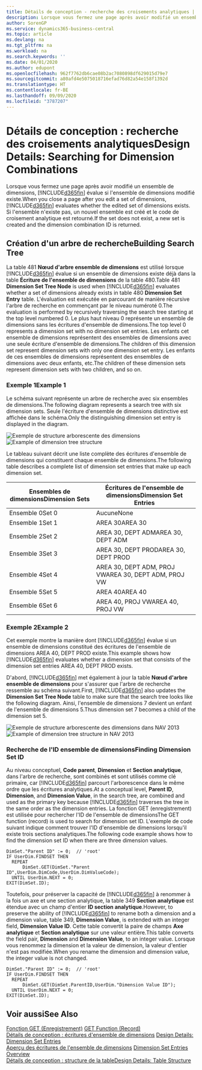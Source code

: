 ```yaml
---
title: Détails de conception - recherche des croisements analytiques | Microsoft Docs
description: Lorsque vous fermez une page après avoir modifié un ensemble de dimensions, Business Central évalue si l'ensemble de dimensions modifié existe. Si l'ensemble n'existe pas, un nouvel ensemble est créé et le code de croisement analytique est retourné.
author: SorenGP
ms.service: dynamics365-business-central
ms.topic: article
ms.devlang: na
ms.tgt_pltfrm: na
ms.workload: na
ms.search.keywords: ''
ms.date: 04/01/2020
ms.author: edupont
ms.openlocfilehash: 962f7762db6cae08b2ac7080898df629015d79e7
ms.sourcegitcommit: a80afd4e5075018716efad76d82a54e158f1392d
ms.translationtype: HT
ms.contentlocale: fr-BE
ms.lasthandoff: 09/09/2020
ms.locfileid: "3787207"
---
```

# <a name="design-details-searching-for-dimension-combinations"></a><span data-ttu-id="af815-104">Détails de conception : recherche des croisements analytiques</span><span class="sxs-lookup"><span data-stu-id="af815-104">Design Details: Searching for Dimension Combinations</span></span>
<span data-ttu-id="af815-105">Lorsque vous fermez une page après avoir modifié un ensemble de dimensions, [!INCLUDE[d365fin](includes/d365fin_md.md)] évalue si l'ensemble de dimensions modifié existe.</span><span class="sxs-lookup"><span data-stu-id="af815-105">When you close a page after you edit a set of dimensions, [!INCLUDE[d365fin](includes/d365fin_md.md)] evaluates whether the edited set of dimensions exists.</span></span> <span data-ttu-id="af815-106">Si l'ensemble n'existe pas, un nouvel ensemble est créé et le code de croisement analytique est retourné.</span><span class="sxs-lookup"><span data-stu-id="af815-106">If the set does not exist, a new set is created and the dimension combination ID is returned.</span></span>  

## <a name="building-search-tree"></a><span data-ttu-id="af815-107">Création d'un arbre de recherche</span><span class="sxs-lookup"><span data-stu-id="af815-107">Building Search Tree</span></span>  
 <span data-ttu-id="af815-108">La table 481 **Nœud d'arbre ensemble de dimensions** est utilisé lorsque [!INCLUDE[d365fin](includes/d365fin_md.md)] évalue si un ensemble de dimensions existe déjà dans la table **Écriture de l'ensemble de dimensions** de la table 480.</span><span class="sxs-lookup"><span data-stu-id="af815-108">Table 481 **Dimension Set Tree Node** is used when [!INCLUDE[d365fin](includes/d365fin_md.md)] evaluates whether a set of dimensions already exists in table 480 **Dimension Set Entry** table.</span></span> <span data-ttu-id="af815-109">L'évaluation est exécutée en parcourant de manière récursive l'arbre de recherche en commençant par le niveau numéroté 0.</span><span class="sxs-lookup"><span data-stu-id="af815-109">The evaluation is performed by recursively traversing the search tree starting at the top level numbered 0.</span></span> <span data-ttu-id="af815-110">Le plus haut niveau 0 représente un ensemble de dimensions sans les écritures d'ensemble de dimensions.</span><span class="sxs-lookup"><span data-stu-id="af815-110">The top level 0 represents a dimension set with no dimension set entries.</span></span> <span data-ttu-id="af815-111">Les enfants cet ensemble de dimensions représentent des ensembles de dimensions avec une seule écriture d'ensemble de dimensions.</span><span class="sxs-lookup"><span data-stu-id="af815-111">The children of this dimension set represent dimension sets with only one dimension set entry.</span></span> <span data-ttu-id="af815-112">Les enfants de ces ensembles de dimensions représentent des ensembles de dimensions avec deux enfants, etc.</span><span class="sxs-lookup"><span data-stu-id="af815-112">The children of these dimension sets represent dimension sets with two children, and so on.</span></span>  

### <a name="example-1"></a><span data-ttu-id="af815-113">Exemple 1</span><span class="sxs-lookup"><span data-stu-id="af815-113">Example 1</span></span>  
 <span data-ttu-id="af815-114">Le schéma suivant représente un arbre de recherche avec six ensembles de dimensions.</span><span class="sxs-lookup"><span data-stu-id="af815-114">The following diagram represents a search tree with six dimension sets.</span></span> <span data-ttu-id="af815-115">Seule l'écriture d'ensemble de dimensions distinctive est affichée dans le schéma.</span><span class="sxs-lookup"><span data-stu-id="af815-115">Only the distinguishing dimension set entry is displayed in the diagram.</span></span>  

 <span data-ttu-id="af815-116">![Exemple de structure arborescente des dimensions](media/nav2013_dimension_tree.png "Exemple de structure arborescente des dimensions")</span><span class="sxs-lookup"><span data-stu-id="af815-116">![Example of dimension tree structure](media/nav2013_dimension_tree.png "Example of dimension tree structure")</span></span>  

 <span data-ttu-id="af815-117">Le tableau suivant décrit une liste complète des écritures d'ensemble de dimensions qui constituent chaque ensemble de dimensions.</span><span class="sxs-lookup"><span data-stu-id="af815-117">The following table describes a complete list of dimension set entries that make up each dimension set.</span></span>  

|<span data-ttu-id="af815-118">Ensembles de dimensions</span><span class="sxs-lookup"><span data-stu-id="af815-118">Dimension Sets</span></span>|<span data-ttu-id="af815-119">Écritures de l'ensemble de dimensions</span><span class="sxs-lookup"><span data-stu-id="af815-119">Dimension Set Entries</span></span>|  
|--------------------|---------------------------|  
|<span data-ttu-id="af815-120">Ensemble 0</span><span class="sxs-lookup"><span data-stu-id="af815-120">Set 0</span></span>|<span data-ttu-id="af815-121">Aucune</span><span class="sxs-lookup"><span data-stu-id="af815-121">None</span></span>|  
|<span data-ttu-id="af815-122">Ensemble 1</span><span class="sxs-lookup"><span data-stu-id="af815-122">Set 1</span></span>|<span data-ttu-id="af815-123">AREA 30</span><span class="sxs-lookup"><span data-stu-id="af815-123">AREA 30</span></span>|  
|<span data-ttu-id="af815-124">Ensemble 2</span><span class="sxs-lookup"><span data-stu-id="af815-124">Set 2</span></span>|<span data-ttu-id="af815-125">AREA 30, DEPT ADM</span><span class="sxs-lookup"><span data-stu-id="af815-125">AREA 30, DEPT ADM</span></span>|  
|<span data-ttu-id="af815-126">Ensemble 3</span><span class="sxs-lookup"><span data-stu-id="af815-126">Set 3</span></span>|<span data-ttu-id="af815-127">AREA 30, DEPT PROD</span><span class="sxs-lookup"><span data-stu-id="af815-127">AREA 30, DEPT PROD</span></span>|  
|<span data-ttu-id="af815-128">Ensemble 4</span><span class="sxs-lookup"><span data-stu-id="af815-128">Set 4</span></span>|<span data-ttu-id="af815-129">AREA 30, DEPT ADM, PROJ VW</span><span class="sxs-lookup"><span data-stu-id="af815-129">AREA 30, DEPT ADM, PROJ VW</span></span>|  
|<span data-ttu-id="af815-130">Ensemble 5</span><span class="sxs-lookup"><span data-stu-id="af815-130">Set 5</span></span>|<span data-ttu-id="af815-131">AREA 40</span><span class="sxs-lookup"><span data-stu-id="af815-131">AREA 40</span></span>|  
|<span data-ttu-id="af815-132">Ensemble 6</span><span class="sxs-lookup"><span data-stu-id="af815-132">Set 6</span></span>|<span data-ttu-id="af815-133">AREA 40, PROJ VW</span><span class="sxs-lookup"><span data-stu-id="af815-133">AREA 40, PROJ VW</span></span>|  

### <a name="example-2"></a><span data-ttu-id="af815-134">Exemple 2</span><span class="sxs-lookup"><span data-stu-id="af815-134">Example 2</span></span>  
 <span data-ttu-id="af815-135">Cet exemple montre la manière dont [!INCLUDE[d365fin](includes/d365fin_md.md)] évalue si un ensemble de dimensions constitué des écritures de l'ensemble de dimensions AREA 40, DEPT PROD existe.</span><span class="sxs-lookup"><span data-stu-id="af815-135">This example shows how [!INCLUDE[d365fin](includes/d365fin_md.md)] evaluates whether a dimension set that consists of the dimension set entries AREA 40, DEPT PROD exists.</span></span>  

 <span data-ttu-id="af815-136">D'abord, [!INCLUDE[d365fin](includes/d365fin_md.md)] met également à jour la table **Nœud d'arbre ensemble de dimensions** pour s'assurer que l'arbre de recherche ressemble au schéma suivant.</span><span class="sxs-lookup"><span data-stu-id="af815-136">First, [!INCLUDE[d365fin](includes/d365fin_md.md)] also updates the **Dimension Set Tree Node** table to make sure that the search tree looks like the following diagram.</span></span> <span data-ttu-id="af815-137">Ainsi, l'ensemble de dimensions 7 devient un enfant de l'ensemble de dimensions 5.</span><span class="sxs-lookup"><span data-stu-id="af815-137">Thus dimension set 7 becomes a child of the dimension set 5.</span></span>  

 <span data-ttu-id="af815-138">![Exemple de structure arborescente des dimensions dans NAV 2013](media/nav2013_dimension_tree_example2.png "Exemple de structure arborescente des dimensions dans NAV 2013")</span><span class="sxs-lookup"><span data-stu-id="af815-138">![Example of dimension tree structure in NAV 2013](media/nav2013_dimension_tree_example2.png "Example of dimension tree structure in NAV 2013")</span></span>  

### <a name="finding-dimension-set-id"></a><span data-ttu-id="af815-139">Recherche de l'ID ensemble de dimensions</span><span class="sxs-lookup"><span data-stu-id="af815-139">Finding Dimension Set ID</span></span>  
 <span data-ttu-id="af815-140">Au niveau conceptuel, **Code parent**, **Dimension** et **Section analytique**, dans l'arbre de recherche, sont combinés et sont utilisés comme clé primaire, car [!INCLUDE[d365fin](includes/d365fin_md.md)] parcourt l'arborescence dans le même ordre que les écritures analytiques.</span><span class="sxs-lookup"><span data-stu-id="af815-140">At a conceptual level, **Parent ID**, **Dimension**, and **Dimension Value**, in the search tree, are combined and used as the primary key because [!INCLUDE[d365fin](includes/d365fin_md.md)] traverses the tree in the same order as the dimension entries.</span></span> <span data-ttu-id="af815-141">La fonction GET (enregistrement) est utilisée pour rechercher l'ID de l'ensemble de dimensions</span><span class="sxs-lookup"><span data-stu-id="af815-141">The GET function (record) is used to search for dimension set ID.</span></span> <span data-ttu-id="af815-142">L'exemple de code suivant indique comment trouver l'ID d'ensemble de dimensions lorsqu'il existe trois sections analytiques.</span><span class="sxs-lookup"><span data-stu-id="af815-142">The following code example shows how to find the dimension set ID when there are three dimension values.</span></span>  

```  
DimSet."Parent ID" := 0;  // 'root'  
IF UserDim.FINDSET THEN  
  REPEAT  
      DimSet.GET(DimSet."Parent ID",UserDim.DimCode,UserDim.DimValueCode);  
  UNTIL UserDim.NEXT = 0;  
EXIT(DimSet.ID);  

```  

<span data-ttu-id="af815-143">Toutefois, pour préserver la capacité de [!INCLUDE[d365fin](includes/d365fin_md.md)] à renommer à la fois un axe et une section analytique, la table 349 **Section analytique** est étendue avec un champ d'entier **ID section analytique**.</span><span class="sxs-lookup"><span data-stu-id="af815-143">However, to preserve the ability of [!INCLUDE[d365fin](includes/d365fin_md.md)] to rename both a dimension and a dimension value, table 349, **Dimension Value**, is extended with an integer field, **Dimension Value ID**.</span></span> <span data-ttu-id="af815-144">Cette table convertit la paire de champs **Axe analytique** et **Section analytique** sur une valeur entière.</span><span class="sxs-lookup"><span data-stu-id="af815-144">This table converts the field pair, **Dimension** and **Dimension Value**, to an integer value.</span></span> <span data-ttu-id="af815-145">Lorsque vous renommez la dimension et la valeur de dimension, la valeur d'entier n'est pas modifiée.</span><span class="sxs-lookup"><span data-stu-id="af815-145">When you rename the dimension and dimension value, the integer value is not changed.</span></span>  

```  
DimSet."Parent ID" := 0;  // 'root'  
IF UserDim.FINDSET THEN  
  REPEAT  
      DimSet.GET(DimSet.ParentID,UserDim."Dimension Value ID");  
  UNTIL UserDim.NEXT = 0;  
EXIT(DimSet.ID);  

```  

## <a name="see-also"></a><span data-ttu-id="af815-146">Voir aussi</span><span class="sxs-lookup"><span data-stu-id="af815-146">See Also</span></span>  
 <span data-ttu-id="af815-147">[Fonction GET (Enregistrement)](/dynamics-nav/GET-Function--Record-)  </span><span class="sxs-lookup"><span data-stu-id="af815-147">[GET Function (Record)](/dynamics-nav/GET-Function--Record-)  </span></span>  
 <span data-ttu-id="af815-148">[Détails de conception : écritures d'ensemble de dimensions](design-details-dimension-set-entries.md) </span><span class="sxs-lookup"><span data-stu-id="af815-148">[Design Details: Dimension Set Entries](design-details-dimension-set-entries.md) </span></span>  
 <span data-ttu-id="af815-149">[Aperçu des écritures de l'ensemble de dimensions](design-details-dimension-set-entries-overview.md) </span><span class="sxs-lookup"><span data-stu-id="af815-149">[Dimension Set Entries Overview](design-details-dimension-set-entries-overview.md) </span></span>  
 [<span data-ttu-id="af815-150">Détails de conception : structure de la table</span><span class="sxs-lookup"><span data-stu-id="af815-150">Design Details: Table Structure</span></span>](design-details-table-structure.md)   
 
